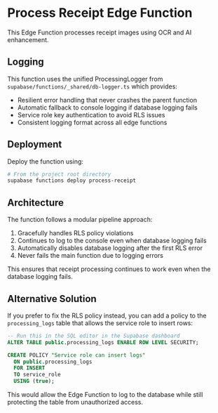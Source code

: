 # Process Receipt Edge Function

This Edge Function processes receipt images using OCR and AI enhancement.

## Logging

This function uses the unified ProcessingLogger from `supabase/functions/_shared/db-logger.ts` which provides:

- Resilient error handling that never crashes the parent function
- Automatic fallback to console logging if database logging fails
- Service role key authentication to avoid RLS issues
- Consistent logging format across all edge functions

## Deployment

Deploy the function using:

```bash
# From the project root directory
supabase functions deploy process-receipt
```

## Architecture

The function follows a modular pipeline approach:

1. Gracefully handles RLS policy violations
2. Continues to log to the console even when database logging fails
3. Automatically disables database logging after the first RLS error
4. Never fails the main function due to logging errors

This ensures that receipt processing continues to work even when the database logging fails.

## Alternative Solution

If you prefer to fix the RLS policy instead, you can add a policy to the `processing_logs` table that allows the service role to insert rows:

```sql
-- Run this in the SQL editor in the Supabase dashboard
ALTER TABLE public.processing_logs ENABLE ROW LEVEL SECURITY;

CREATE POLICY "Service role can insert logs"
  ON public.processing_logs
  FOR INSERT
  TO service_role
  USING (true);
```

This would allow the Edge Function to log to the database while still protecting the table from unauthorized access.

